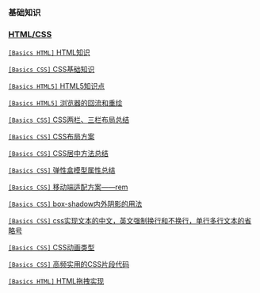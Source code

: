 ### 基础知识
### [HTML/CSS](/FrontEnd/Basic/)

[`[Basics HTML]` HTML知识](FrontEnd/Basic/html.md)

[`[Basics CSS]` CSS基础知识](FrontEnd/Basic/css.md)

[`[Basics HTML5]` HTML5知识点](FrontEnd/Basic/html5.md)

[`[Basics HTML5]` 浏览器的回流和重绘](FrontEnd/Basic/reflow.md)

[`[Basics CSS]` CSS两栏、三栏布局总结](FrontEnd/Basic/layout.md)

[`[Basics CSS]` CSS布局方案](FrontEnd/Basic/buju.md)

[`[Basics CSS]` CSS居中方法总结](FrontEnd/Basic/align.md)

[`[Basics CSS]` 弹性盒模型属性总结](FrontEnd/Basic/flex.md)

[`[Basics CSS]` 移动端适配方案——rem](FrontEnd/Basic/rem.md)

[`[Basics CSS]` box-shadow内外阴影的用法](FrontEnd/Basic/boxshadow.md)

[`[Basics CSS]` css实现文本的中文，英文强制换行和不换行，单行多行文本的省略号](FrontEnd/Basic/esplli.md)

[`[Basics CSS]` CSS动画类型](FrontEnd/Basic/cssanima.md)

[`[Basics CSS]` 高频实用的CSS片段代码](FrontEnd/Basic/usecss.md)

[`[Basics HTML]` HTML拖拽实现](FrontEnd/Basic/drag.md)
